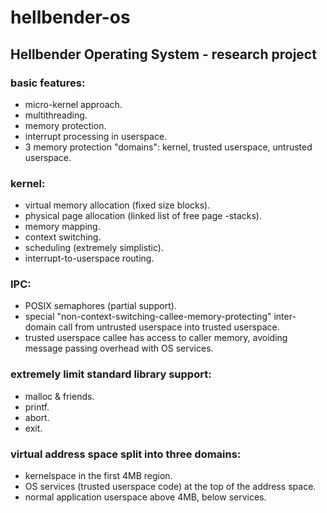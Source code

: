 # hellbender-os
Hellbender Operating System - research project
----------------------------------------------

###  basic features:
  * micro-kernel approach.
  * multithreading.
  * memory protection.
  * interrupt processing in userspace.
  * 3 memory protection "domains": kernel, trusted userspace, untrusted userspace.

### kernel:
  * virtual memory allocation (fixed size blocks).
  * physical page allocation (linked list of free page -stacks).
  * memory mapping.
  * context switching.
  * scheduling (extremely simplistic).
  * interrupt-to-userspace routing.

### IPC:
  * POSIX semaphores (partial support).
  * special "non-context-switching-callee-memory-protecting" inter-domain call from untrusted userspace into trusted userspace.
  * trusted userspace callee has access to caller memory, avoiding message passing overhead with OS services.

### extremely limit standard library support:
  * malloc & friends.
  * printf.
  * abort.
  * exit.
  
### virtual address space split into three domains:
  * kernelspace in the first 4MB region.
  * OS services (trusted userspace code) at the top of the address space.
  * normal application userspace above 4MB, below services.
